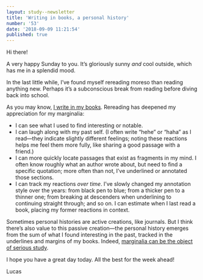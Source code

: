 ```yaml
---
layout: study--newsletter
title: 'Writing in books, a personal history'
number: '53'
date: '2018-09-09 11:21:54'
published: true
---
```


Hi there!

A very happy Sunday to you. It’s gloriously sunny _and_ cool outside, which has me in a splendid mood.

In the last little while, I’ve found myself rereading moreso than reading anything new. Perhaps it’s a subconscious break from reading before diving back into school.

As you may know, [I write in my books](https://lucascherkewski.com/study/reading-with-a-pen/). Rereading has deepened my appreciation for my marginalia:

* I can see what I used to find interesting or notable.
* I can laugh along with my past self. (I often write “hehe” or “haha” as I read—they indicate slightly different feelings; noting these reactions helps me feel them more fully, like sharing a good passage with a friend.)
* I can more quickly locate passages that exist as fragments in my mind. I often know roughly what an author wrote about, but need to find a specific quotation; more often than not, I’ve underlined or annotated those sections.
* I can track my reactions *over time*. I’ve slowly changed my annotation style over the years: from black pen to blue; from a thicker pen to a thinner one; from breaking at descenders when underlining to continuing straight through; and so on. I can estimate when I last read a book, placing my former reactions in context.

Sometimes personal histories are active creations, like journals. But I think there’s also value to this passive creation—the personal history emerges from the sum of what I found interesting in the past, tracked in the underlines and margins of my books. Indeed, [marginalia can be the object of serious study](https://www.newyorker.com/books/page-turner/the-marginal-obsession-with-marginalia).

I hope you have a great day today. All the best for the week ahead!

Lucas
